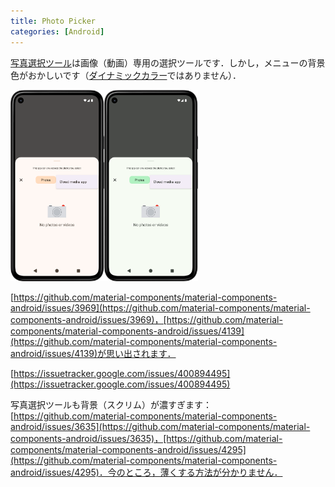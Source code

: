 ```yaml
---
title: Photo Picker
categories: [Android]
---
```

[写真選択ツール](https://developer.android.com/training/data-storage/shared/photopicker?hl=ja)は画像（動画）専用の選択ツールです．しかし，メニューの背景色がおかしいです（[ダイナミックカラー](https://developer.android.com/develop/ui/views/theming/dynamic-colors?hl=ja)ではありません）．

<img src="../assets/img/2025-03-05-1.png" alt="" width="150"><img src="../assets/img/2025-03-05-2.png" alt="" width="150">

[https://github.com/material-components/material-components-android/issues/3969](https://github.com/material-components/material-components-android/issues/3969)，[https://github.com/material-components/material-components-android/issues/4139](https://github.com/material-components/material-components-android/issues/4139)が思い出されます．

[https://issuetracker.google.com/issues/400894495](https://issuetracker.google.com/issues/400894495)

写真選択ツールも背景（スクリム）が濃すぎます：[https://github.com/material-components/material-components-android/issues/3635](https://github.com/material-components/material-components-android/issues/3635)，[https://github.com/material-components/material-components-android/issues/4295](https://github.com/material-components/material-components-android/issues/4295)．今のところ，薄くする方法が分かりません．